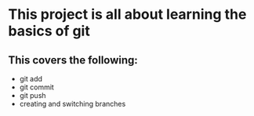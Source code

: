 # This project is all about learning the basics of git
## This covers the following:
- git add
- git commit
- git push
- creating and switching branches
